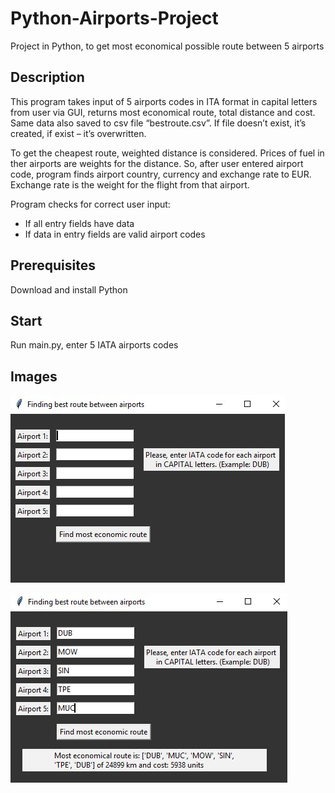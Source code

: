 # Python-Airports-Project
Project in Python, to get most economical possible route between 5 airports
## Description
This program takes input of 5 airports codes in ITA format in capital letters from user via GUI, 
returns most economical route, total distance and cost. 
Same data also saved to csv file “bestroute.csv”. If file doesn’t exist, it’s created, if exist – it’s overwritten.

To get the cheapest route, weighted distance is considered. Prices of fuel in ther airports are weights for the distance. So, after user entered airport code, program finds airport country, currency and exchange rate to EUR. Exchange rate is the weight for the flight from that airport.


Program checks for correct user input:
* If all entry fields have data
* If data in entry fields are valid airport codes
## Prerequisites
Download and install Python
## Start
Run main.py, enter 5 IATA airports codes
## Images
![Screenshot1](Airports1.jpg)

![Screenshot2](Airports2.jpg)
